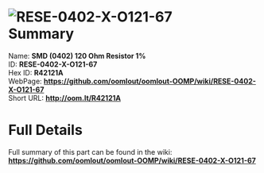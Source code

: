
![RESE-0402-X-O121-67](https://github.com/oomlout/oomlout-OOMP/blob/master/parts/RESE-0402-X-O121-67/RESE-0402-X-O121-67_420.jpg)   
Summary
=================
  
Name: __SMD (0402) 120 Ohm Resistor 1%__    
ID: __RESE-0402-X-O121-67__   
Hex ID: __R42121A__   
WebPage: __https://github.com/oomlout/oomlout-OOMP/wiki/RESE-0402-X-O121-67__   
Short URL: __http://oom.lt/R42121A__   

Full Details
==========================
Full summary of this part can be found in the wiki:   
__https://github.com/oomlout/oomlout-OOMP/wiki/RESE-0402-X-O121-67__    

